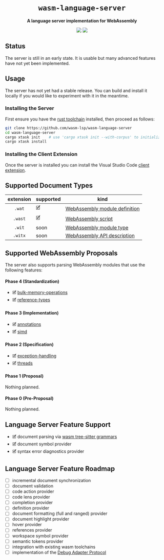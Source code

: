 <div align="center">
  <h1><code>wasm-language-server</code></h1>
  <p>
    <strong>A language server implementation for WebAssembly</strong>
  </p>
  <p style="margin-bottom: 0.5ex;">
    <a href="https://wasm-lsp.github.io/wasm-language-server/wasm_language_server"><img
        src="https://img.shields.io/badge/docs-latest-blueviolet?logo=Read-the-docs&logoColor=white"
        /></a>
    <a href="https://github.com/wasm-lsp/wasm-language-server/actions"><img
        src="https://github.com/wasm-lsp/wasm-language-server/workflows/main/badge.svg"
        /></a>
  </p>
</div>

## Status

The server is still in an early state. It is usable but many advanced features have not yet been implemented.

## Usage

The server has not yet had a stable release. You can build and install it locally if you would like to experiment with it in the meantime.

### Installing the Server

First ensure you have the [rust toolchain](https://rustup.rs/) installed, then proceed as follows:

```bash
git clone https://github.com/wasm-lsp/wasm-language-server
cd wasm-language-server
cargo xtask init    # use 'cargo xtask init --with-corpus' to initialize full test suite
cargo xtask install
```

### Installing the Client Extension

Once the server is installed you can install the Visual Studio Code [client extension](https://github.com/wasm-lsp/vscode-wasm).

## Supported Document Types

| extension | supported | kind                                                                                                                                                       |
| :-------: | --------- | ---------------------------------------------------------------------------------------------------------------------------------------------------------- |
|  `.wat`   | 🗹         | [WebAssembly module definition](https://github.com/WebAssembly/spec/tree/master/interpreter#s-expression-syntax)                                           |
|  `.wast`  | 🗹         | [WebAssembly script](https://github.com/WebAssembly/spec/tree/master/interpreter#scripts)                                                                  |
|  `.wit`   | soon      | [WebAssembly module type](https://github.com/WebAssembly/module-types/blob/master/proposals/module-types/Overview.md)                                      |
|  `.witx`  | soon      | [WebAssembly API description](https://github.com/WebAssembly/WASI/blob/57744f48ec7d4e211d1542d1f56746b5cc1cf6a9/meetings/2019/WASI-09-12.md#meeting-notes) |

## Supported WebAssembly Proposals

The server also supports parsing WebAssembly modules that use the following features:

#### Phase 4 (Standardization)

- 🗹 [bulk-memory-operations](https://github.com/WebAssembly/bulk-memory-operations)
- 🗹 [reference-types](https://github.com/WebAssembly/reference-types)

#### Phase 3 (Implementation)

- 🗹 [annotations](https://github.com/WebAssembly/annotations)
- 🗹 [simd](https://github.com/WebAssembly/simd)

#### Phase 2 (Specification)

- 🗹 [exception-handling](https://github.com/WebAssembly/exception-handling)
- 🗹 [threads](https://github.com/WebAssembly/threads)

#### Phase 1 (Proposal)

Nothing planned.

#### Phase 0 (Pre-Proposal)

Nothing planned.

## Language Server Feature Support

- 🗹 document parsing via [wasm tree-sitter grammars](https://github.com/wasm-lsp/tree-sitter-wasm)
- 🗹 document symbol provider
- 🗹 syntax error diagnostics provider

## Language Server Feature Roadmap

- ☐ incremental document synchronization
- ☐ document validation
- ☐ code action provider
- ☐ code lens provider
- ☐ completion provider
- ☐ definition provider
- ☐ document formatting (full and ranged) provider
- ☐ document highlight provider
- ☐ hover provider
- ☐ references provider
- ☐ workspace symbol provider
- ☐ semantic tokens provider
- ☐ integration with existing wasm toolchains
- ☐ implementation of the [Debug Adapter Protocol](https://microsoft.github.io/debug-adapter-protocol/)
